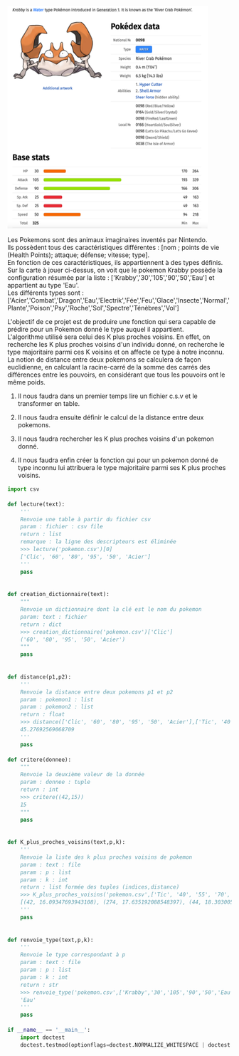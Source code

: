 
<img width="450" height="500" src="assets/Krabby.png">


Les Pokemons sont des animaux imaginaires inventés par Nintendo.   
Ils possèdent tous des caractéristiques différentes : [nom ; points de vie (Health Points); attaque; défense; vitesse; type].  
En fonction de ces caractéristiques, ils appartiennent à des types définis.   
Sur la carte à jouer ci-dessus, on voit que le pokemon Krabby possède la configuration résumée par la liste : ['Krabby','30','105','90','50','Eau'] et appartient au type 'Eau'.   
Les différents types sont :
['Acier','Combat','Dragon','Eau','Electrik','Fée','Feu','Glace','Insecte','Normal','Plante','Poison','Psy','Roche','Sol','Spectre','Ténèbres','Vol']

L'objectif de ce projet est de produire une fonction qui sera capable de prédire pour un Pokemon donné le type auquel il appartient.  
L'algorithme utilisé sera celui des K plus proches voisins. En effet, on recherche les K plus proches voisins d'un individu donné, on recherche le type majoritaire parmi ces K voisins et on affecte ce type à notre inconnu.  
La notion de distance entre deux pokemons se calculera de façon euclidienne, en calculant la racine-carré de la somme des carrés des différences entre les pouvoirs, en considérant que tous les pouvoirs ont le même poids.

1) Il nous faudra dans un premier temps lire un fichier c.s.v et le transformer en table.

2) Il nous faudra ensuite définir le calcul de la distance entre deux pokemons.

3) Il nous faudra rechercher les K plus proches voisins d'un pokemon donné.

4) Il nous faudra enfin créer la fonction qui pour un pokemon donné de type inconnu lui attribuera le type majoritaire parmi ses K plus proches voisins.



```Python
import csv

def lecture(text):
    '''
    Renvoie une table à partir du fichier csv
    param : fichier : csv file
    return : list
    remarque : la ligne des descripteurs est éliminée
    >>> lecture('pokemon.csv')[0]
    ['Clic', '60', '80', '95', '50', 'Acier']
    '''
	pass


def creation_dictionnaire(text):
    """
    Renvoie un dictionnaire dont la clé est le nom du pokemon
    param: text : fichier
    return : dict
    >>> creation_dictionnaire('pokemon.csv')['Clic']
    ('60', '80', '95', '50', 'Acier')    
    """
    pass


def distance(p1,p2):
    '''
    Renvoie la distance entre deux pokemons p1 et p2
    param : pokemon1 : list
    param : pokemon2 : list
    return : float
    >>> distance(['Clic', '60', '80', '95', '50', 'Acier'],['Tic', '40', '55', '70', '30', 'Acier'])
    45.27692569068709
    '''
	pass

def critere(donnee):
    """
    Renvoie la deuxième valeur de la donnée
    param : donnee : tuple
    return : int
    >>> critere((42,15))
    15
    """
    pass


def K_plus_proches_voisins(text,p,k):
    '''
    Renvoie la liste des k plus proches voisins de pokemon
    param : text : file
    param : p : list
    param : k : int
    return : list formée des tuples (indices,distance)
    >>> K_plus_proches_voisins('pokemon.csv',['Tic', '40', '55', '70', '30', 'Acier'],3)
    [(42, 16.09347693943108), (274, 17.635192088548397), (44, 18.303005217723125)]
    '''
	pass


def renvoie_type(text,p,k):
    '''
    Renvoie le type correspondant à p
    param : text : file
    param : p : list
    param : k : int
    return : str
    >>> renvoie_type('pokemon.csv',['Krabby','30','105','90','50','Eau'],20)
    'Eau'
    '''
    pass

if __name__ == '__main__':
    import doctest
    doctest.testmod(optionflags=doctest.NORMALIZE_WHITESPACE | doctest.ELLIPSIS, verbose=True)


```
